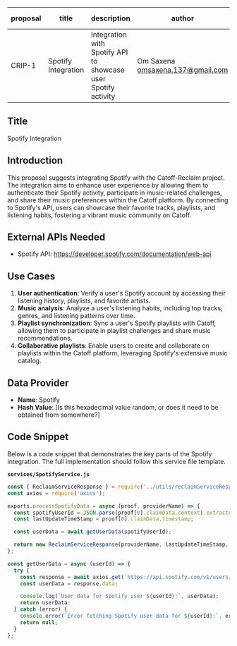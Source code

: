 | proposal | title              | description                   | author                     | discussions-to | status | type        | category | created    | requires |
|----------|--------------------|-------------------------------|----------------------------|----------------|--------|-------------|----------|------------|----------|
| CRIP-1   | Spotify Integration | Integration with Spotify API to showcase user Spotify activity | Om Saxena omsaxena.137@gmail.com |                | Draft  | Integration | CRIP     | 2024-06-11 |          |

## Title

Spotify Integration

## Introduction

This proposal suggests integrating Spotify with the Catoff-Reclaim project. The integration aims to enhance user experience by allowing them to authenticate their Spotify activity, participate in music-related challenges, and share their music preferences within the Catoff platform. By connecting to Spotify's API, users can showcase their favorite tracks, playlists, and listening habits, fostering a vibrant music community on Catoff.

## External APIs Needed

- Spotify API: https://developer.spotify.com/documentation/web-api

## Use Cases

1. **User authentication**: Verify a user's Spotify account by accessing their listening history, playlists, and favorite artists.
2. **Music analysis**: Analyze a user's listening habits, including top tracks, genres, and listening patterns over time.
3. **Playlist synchronization**: Sync a user's Spotify playlists with Catoff, allowing them to participate in playlist challenges and share music recommendations.
4. **Collaborative playlists**: Enable users to create and collaborate on playlists within the Catoff platform, leveraging Spotify's extensive music catalog.

## Data Provider

- **Name**: Spotify
- **Hash Value**: [Is this hexadecimal value random, or does it need to be obtained from somewhere?]

## Code Snippet

Below is a code snippet that demonstrates the key parts of the Spotify integration. The full implementation should follow this service file template.

**`services/SpotifyService.js`**

```javascript
const { ReclaimServiceResponse } = require('../utils/reclaimServiceResponse');
const axios = require('axios');

exports.processSpotifyData = async (proof, providerName) => {
  const spotifyUserId = JSON.parse(proof[0].claimData.context).extractedParameters.userId;
  const lastUpdateTimeStamp = proof[0].claimData.timestamp;

  const userData = await getUserData(spotifyUserId);

  return new ReclaimServiceResponse(providerName, lastUpdateTimeStamp, spotifyUserId, userData, proof[0]);
};

const getUserData = async (userId) => {
  try {
    const response = await axios.get(`https://api.spotify.com/v1/users/${userId}`);
    const userData = response.data;

    console.log(`User data for Spotify user ${userId}:`, userData);
    return userData;
  } catch (error) {
    console.error(`Error fetching Spotify user data for ${userId}:`, error);
    return null;
  }
};
```
